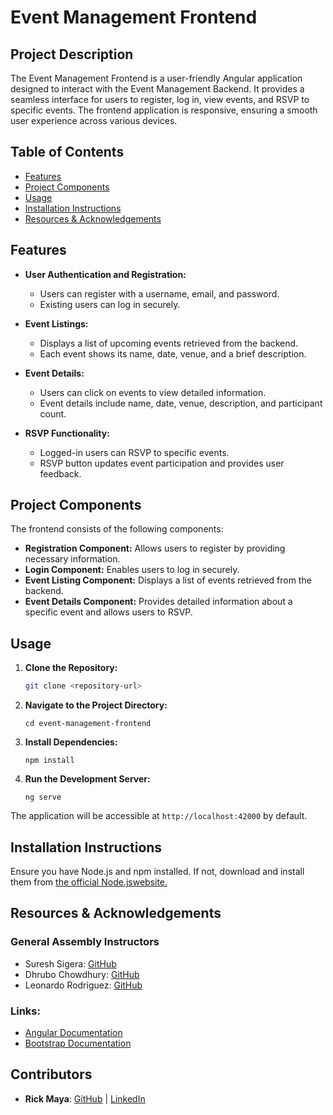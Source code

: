 # Event Management Frontend

## Project Description
The Event Management Frontend is a user-friendly Angular application designed to interact with the Event Management Backend. It provides a seamless interface for users to register, log in, view events, and RSVP to specific events. The frontend application is responsive, ensuring a smooth user experience across various devices.

## Table of Contents
- [Features](#features)
- [Project Components](#project-components)
- [Usage](#usage)
- [Installation Instructions](#installation-instructions)
- [Resources & Acknowledgements](#resources--acknowledgements)

## Features
- **User Authentication and Registration:**
  - Users can register with a username, email, and password.
  - Existing users can log in securely.

- **Event Listings:**
  - Displays a list of upcoming events retrieved from the backend.
  - Each event shows its name, date, venue, and a brief description.

- **Event Details:**
  - Users can click on events to view detailed information.
  - Event details include name, date, venue, description, and participant count.

- **RSVP Functionality:**
  - Logged-in users can RSVP to specific events.
  - RSVP button updates event participation and provides user feedback.

## Project Components
The frontend consists of the following components:
- **Registration Component:** Allows users to register by providing necessary information.
- **Login Component:** Enables users to log in securely.
- **Event Listing Component:** Displays a list of events retrieved from the backend.
- **Event Details Component:** Provides detailed information about a specific event and allows users to RSVP.

## Usage
1. **Clone the Repository:**
   ```bash
   git clone <repository-url>
   ```
2. **Navigate to the Project Directory:**
    ```
    cd event-management-frontend
    ```
3. **Install Dependencies:**
    ```
    npm install
    ```
4. **Run the Development Server:**
    ```
    ng serve
    ```
The application will be accessible at `http://localhost:42000` by default.

## Installation Instructions
Ensure you have Node.js and npm installed. If not, download and install them from [the official Node.jswebsite.](https://nodejs.org/)

## Resources & Acknowledgements
### General Assembly Instructors
- Suresh Sigera: [GitHub](https://github.com/sureshSigera)
- Dhrubo Chowdhury: [GitHub](https://github.com/DhruboChowdhury)
- Leonardo Rodriguez: [GitHub](https://github.com/LeonardoRMR)
### Links:
- [Angular Documentation](https://angular.io/)
- [Bootstrap Documentation](https://getbootstrap.com/)

## Contributors
- **Rick Maya**: [GitHub](https://github.com/RickMMaya) | [LinkedIn](https://www.linkedin.com/in/rickmaya/)
